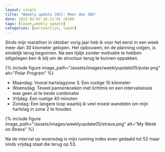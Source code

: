 ```yaml
---
layout: single
title: "Weekly update [05]: Meer dan 30k"
date: 2022-02-07 16:11:01 +0100
tags: [lopen,weekly update]
categories: [persoonlijk, lopen]
---
```

Sinds mijn marathon in oktober vorig jaar heb ik voor het eerst in een week meer dan 30 kilometer gelopen. Het opbouwen, en de planning volgen, is eindelijk terug begonnen. Na een tijdje zonder motivatie te hebben stilgelegen ben ik blij om de structuur terug te kunnen oppakken.

{% include figure image_path="/assets/images/weeklyupdate05/polar.png" alt="Polar Program" %}

- Maandag: Vooral hartslagzone 3. Een rustige 10 kilometer
- Woensdag: Teveel pannenkoeken met lichtmis en een intervalsessie was geen al te beste combinatie
- Vrijdag: Een rustige 40 minuten
- Zondag: Een langere loop waarbij ik veel moest wandelen om mijn hartslag in zone 2 te houden.

{% include figure image_path="/assets/images/weeklyupdate05/strava.png" alt="My Week on Strava" %}

Na de interval op woensdag is mijn running index even gedaald tot 52 maar sinds vrijdag staat die terug op 53.